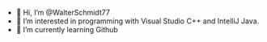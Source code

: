 - 👋 Hi, I’m @WalterSchmidt77
- 👀 I’m interested in programming with Visual Studio C++ and IntelliJ Java.
- 🌱 I’m currently learning Github


<!---
WalterSchmidt77/WalterSchmidt77 is a ✨ special ✨ repository because its `README.md` (this file) appears on your GitHub profile.
You can click the Preview link to take a look at your changes.
--->
